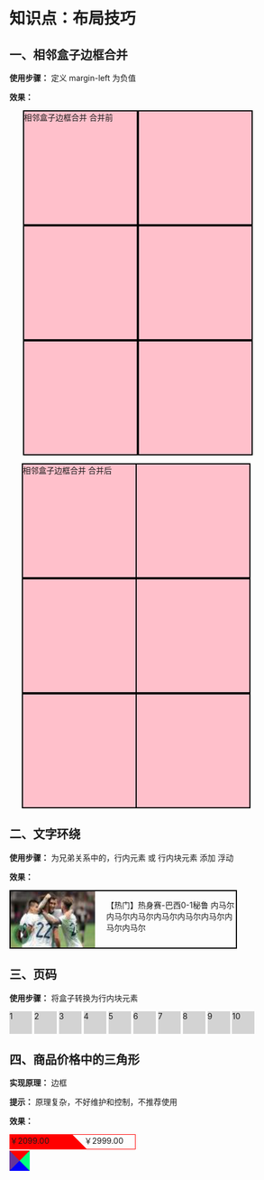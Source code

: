 # 知识点：布局技巧

## 一、相邻盒子边框合并

**使用步骤：** 定义 margin-left 为负值

**效果：**
<!DOCTYPE html>
<html lang="zh-CN">
<head>
    <meta charset="UTF-8">
    <title>Document</title>
    <style>
        .demo1-gg li {
            float: left;
            width: 200px;
            height: 200px;
            border: 2px solid #000;
            list-style: none;;
            background-color: pink;
        }
        .demo1-b li {
            position: relative;
            margin-left: -2px;
        }
        .demo1-b li:hover {
            z-index: 10;
            border-color: red;
        }
    </style>
</head>
<body>
    <ul class="demo1-gg" style="overflow: hidden;">
        <li>相邻盒子边框合并 合并前</li>
        <li></li>
        <li></li>
        <li></li>
        <li></li>
        <li></li>
    </ul>
    <ul class="demo1-gg demo1-b" style="overflow: hidden;">
        <li>相邻盒子边框合并 合并后</li>
        <li></li>
        <li></li>
        <li></li>
        <li></li>
        <li></li>
    </ul>
</body>
</html>

## 二、文字环绕

**使用步骤：** 为兄弟关系中的，行内元素 或 行内块元素 添加 浮动

**效果：**
<!DOCTYPE html>
<html lang="zh-CN">
<head>
    <meta charset="UTF-8">
    <title>Document</title>
    <style>
        .demo {
            width: 400px;
            height: 100px;
            border: 2px solid #000;
        }
        .img {
            float: left;
            margin-right: 20px;
        }
    </style>
</head>
<body>
    <div class="demo">
        <img class="img" src="sucai/zq.png" style="width: 150px; height: 100px;">
        <p>【热门】热身赛-巴西0-1秘鲁 内马尔内马尔内马尔内马尔内马尔内马尔内马尔内马尔</p>
    </div>
</body>
</html>

## 三、页码

**使用步骤：** 将盒子转换为行内块元素

<!DOCTYPE html>
<html lang="zh-CN">
<head>
    <meta charset="UTF-8">
    <title>Document</title>
    <style>
        li {
            display: inline-block;
            width: 40px;
            height: 40px;
            background-color: lightgray;
            list-style: none;
        }
    </style>
</head>
<body>
    <ul">
        <li>1</li>
        <li>2</li>
        <li>3</li>
        <li>4</li>
        <li>5</li>
        <li>6</li>
        <li>7</li>
        <li>8</li>
        <li>9</li>
        <li>10</li>
    </ul>
</body>
</html>

## 四、商品价格中的三角形

**实现原理：** 边框

**提示：** 原理复杂，不好维护和控制，不推荐使用

**效果：**
<!DOCTYPE html>
<html lang="zh-CN">
<head>
    <meta charset="UTF-8">
    <title>Document</title>
    <style>
        .demo6 {
            position: relative;
            width: 222px;
            height: 25px;
            margin-bottom: 2px;
            border: 1px solid red;
        }
        .demo6 div {
            float: left;
        }
        .demo7 {
            float: left;
            width: 50%;
            height: 100%;
            background-color: red;
        }
        .demo8 {
            float: right;
            width: 50%;
            height: 100%;
        }
        .demo9 {
            position: absolute;
            top: 0;
            left: 111px;
            border-width: 13px;
            border-style: solid;
            border-color: transparent transparent red red;
        }
        .demo10 {
            position: absolute;
            border-width: 18px;
            border-style: solid;
            border-color: red springgreen blue rebeccapurple;
        }
    </style>
</head>
<body>
    <div class="demo6">
        <div class="demo7">￥2099.00</div>
        <div class="demo8" style="text-align: center;">￥2999.00</div>
        <div class="demo9"></div>
    </div>
    <div class="demo10"></div>
</body>
</html>